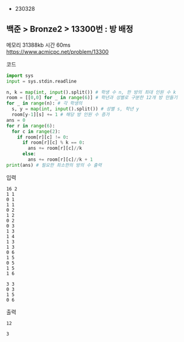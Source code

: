 - 230328
## 백준 > Bronze2 > 13300번 : 방 배정
메모리 31388kb 시간 60ms  
https://www.acmicpc.net/problem/13300  

코드
```python
import sys
input = sys.stdin.readline

n, k = map(int, input().split()) # 학생 수 n, 한 방의 최대 인원 수 k
room = [[0,0] for _ in range(6)] # 학년과 성별로 구분한 12개 방 만들기
for _ in range(n): # 각 학생의
  s, y = map(int, input().split()) # 성별 s, 학년 y
  room[y-1][s] += 1 # 해당 방 인원 수 증가
ans = 0
for r in range(6):
  for c in range(2):
    if room[r][c] != 0:
      if room[r][c] % k == 0:
        ans += room[r][c]//k
      else:
        ans += room[r][c]//k + 1
print(ans) # 필요한 최소한의 방의 수 출력
```

입력
```
16 2
1 1
0 1
1 1
0 2
1 2
0 2
0 3
1 3
1 4
1 3
1 3
0 6
1 5
0 5
1 5
1 6

3 3
0 3
1 5
0 6
```

출력
```
12

3
```